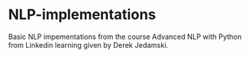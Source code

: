 # NLP-implementations
Basic NLP impementations from the course Advanced NLP with Python from Linkedin learning given by Derek Jedamski.
